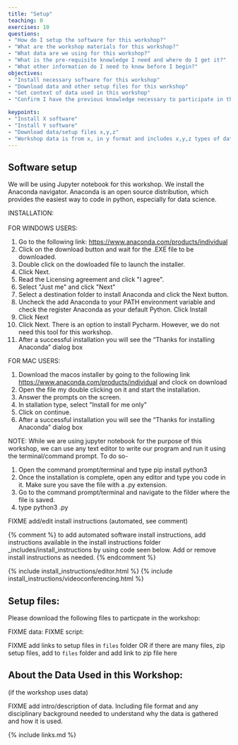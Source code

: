 ```yaml
---
title: "Setup"
teaching: 0
exercises: 10
questions:
- "How do I setup the software for this workshop?"
- "What are the workshop materials for this workshop?"
- "What data are we using for this workshop?"
- "What is the pre-requisite knowledge I need and where do I get it?"
- "What other information do I need to know before I begin?"
objectives:
- "Install necessary software for this workshop"
- "Download data and other setup files for this workshop"
- "Get context of data used in this workshop"
- "Confirm I have the previous knowledge necessary to participate in this workshop"

keypoints:
- "Install X software"
- "Install Y software"
- "Download data/setup files x,y,z"
- "Workshop data is from x, in y format and includes x,y,z types of data"
---
```


## Software setup
We will be using Jupyter notebook for this workshop. We install the Anaconda navigator. Anaconda is an open source distribution, which provides the easiest way to code in python, especially for data science.

INSTALLATION:
<br></br>
FOR WINDOWS USERS:

1) Go to the following link: https://www.anaconda.com/products/individual
2) Click on the download button and wait for the .EXE file to be downloaded.
3) Double click on the dowloaded file to launch the installer.
4) Click Next.
5) Read the Licensing agreement and click "I agree".
6) Select "Just me" and click "Next"
7) Select a destination folder to install Anaconda and click the Next button.
8) Uncheck the add Anaconda to your PATH environment variable and check the register Anaconda as your default Python. Click Install
9) Click Next
10) Click Next. There is an option to install Pycharm. However, we do not need this tool for this workshop.
11) After a successful installation you will see the “Thanks for installing Anaconda” dialog box

FOR MAC USERS:

1) Download the macos installer by going to the following link https://www.anaconda.com/products/individual and clock on download
2) Open the file my double clicking on it and start the installation.
3) Answer the prompts on the screen.
4) In stallation type, select "Install for me only"
5) Click on continue.
6) After a successful installation you will see the “Thanks for installing Anaconda” dialog box

NOTE:
While we are using jupyter notebook for the purpose of this workshop, we can use any text editor to write our program and run it using the terminal/command prompt.
To do so-
1) Open the command prompt/terminal and type pip install python3
2) Once the installation is complete, open any editor and type you code in it. Make sure you save the file with a .py extension.
3) Go to the command prompt/terminal and navigate to the filder where the file is saved.
4) type python3 <name of the file>.py 

  FIXME add/edit  install instructions (automated, see comment)

{% comment %} to add automated software install instructions, add instructions available in the install instructions 
folder \_includes/install_instructions by using code seen below. Add or remove install instructions as needed. {% endcomment %}

{% include install_instructions/editor.html %}
{% include install_instructions/videoconferencing.html %}

## Setup files:

Please download the following files to particpate in the workshop:

FIXME data: 
FIXME script: 

FIXME add links to setup files in `files` folder OR if there are many files, zip setup files, add to `files` folder
and add link to zip file here

## About the Data Used in this Workshop:

(if the workshop uses data)

FIXME add intro/description of data. Including file format and any disciplinary background needed to understand
why the data is gathered and how it is used.

{% include links.md %}
